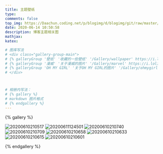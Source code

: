 ```yaml
---
title: 主题壁纸
type:
comments: false
top_img: https://Daachun.coding.net/p/blogimg/d/blogimg/git/raw/master/20200610210615.jpg
date: 2020-06-14 10:50:58
description: 博客主题相关图
mathjax:
katex:

# 图库写法
# <div class="gallery-group-main">
# {% galleryGroup '壁纸' '收藏的一些壁纸' '/Gallery/wallpaper' https://i.loli.net/2019/11/10/T7Mu8Aod3egmC4Q.png %}
# {% galleryGroup '漫威' '关于漫威的图片' '/Gallery/marvel' https://i.loli.net/2019/12/25/8t97aVlp4hgyBGu.jpg %}
# {% galleryGroup 'OH MY GIRL' '关于OH MY GIRL的图片' '/Gallery/ohmygirl' https://i.loli.net/2019/12/25/hOqbQ3BIwa6KWpo.jpg %}
# </div>



# 相册内写法：
# {% gallery %}
# markdown 图片格式
# {% endgallery %}
---
```


{% gallery %}

![20200610210517](https://Daachun.coding.net/p/blogimg/d/blogimg/git/raw/master/20200610210517.png)
![20200611124501](https://Daachun.coding.net/p/blogimg/d/blogimg/git/raw/master/20200611124501.jpg)
![20200610210740](https://Daachun.coding.net/p/blogimg/d/blogimg/git/raw/master/20200610210740.png)
![20200610210709](https://Daachun.coding.net/p/blogimg/d/blogimg/git/raw/master/20200610210709.jpg)
![20200610210658](https://Daachun.coding.net/p/blogimg/d/blogimg/git/raw/master/20200610210658.jpg)
![20200610210633](https://Daachun.coding.net/p/blogimg/d/blogimg/git/raw/master/20200610210633.jpg)
![20200610210615](https://Daachun.coding.net/p/blogimg/d/blogimg/git/raw/master/20200610210615.jpg)
![20200610210601](https://Daachun.coding.net/p/blogimg/d/blogimg/git/raw/master/20200610210601.jpg)

{% endgallery %}